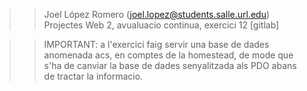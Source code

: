 >> Joel López Romero (joel.lopez@students.salle.url.edu)
>> Projectes Web 2, avualuacio continua, exercici 12 [gitlab]

>> IMPORTANT: a l'exercici faig servir una base de dades anomenada acs, en comptes de la homestead,
>> de mode que s'ha de canviar la base de dades senyalitzada als PDO abans de tractar la informacio.